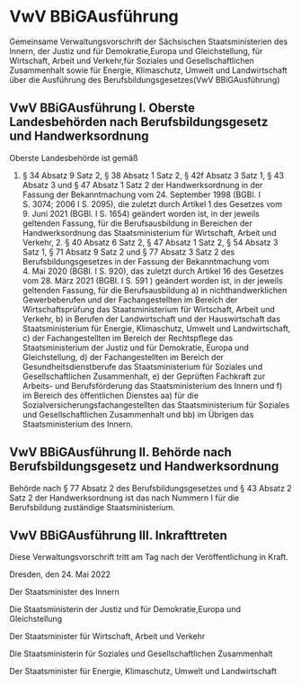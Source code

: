 # VwV BBiGAusführung

Gemeinsame Verwaltungsvorschrift der Sächsischen Staatsministerien des Innern, der Justiz und für Demokratie,Europa und Gleichstellung, für Wirtschaft, Arbeit und Verkehr,für Soziales und Gesellschaftlichen Zusammenhalt sowie für Energie, Klimaschutz, Umwelt und Landwirtschaft über die Ausführung des Berufsbildungsgesetzes(VwV BBiGAusführung)

## VwV BBiGAusführung I. Oberste Landesbehörden nach Berufsbildungsgesetz und Handwerksordnung

Oberste Landesbehörde ist gemäß

1. § 34 Absatz 9 Satz 2, § 38 Absatz 1 Satz 2, § 42f Absatz 3 Satz 1, § 43 Absatz 3 und § 47 Absatz 1 Satz 2 der Handwerksordnung in der Fassung der Bekanntmachung vom 24. September 1998 (BGBl. I S. 3074; 2006 I S. 2095), die zuletzt durch Artikel 1 des Gesetzes vom 9. Juni 2021 (BGBl. I S. 1654) geändert worden ist, in der jeweils geltenden Fassung, für die Berufsausbildung in Bereichen der Handwerksordnung das Staatsministerium für Wirtschaft, Arbeit und Verkehr, 2. § 40 Absatz 6 Satz 2, § 47 Absatz 1 Satz 2, § 54 Absatz 3 Satz 1, § 71 Absatz 9 Satz 2 und § 77 Absatz 3 Satz 2 des Berufsbildungsgesetzes in der Fassung der Bekanntmachung vom 4. Mai 2020 (BGBl. I S. 920), das zuletzt durch Artikel 16 des Gesetzes vom 28. März 2021 (BGBl. I S. 591 ) geändert worden ist, in der jeweils geltenden Fassung, für die Berufsausbildung a) in nichthandwerklichen Gewerbeberufen und der Fachangestellten im Bereich der Wirtschaftsprüfung das Staatsministerium für Wirtschaft, Arbeit und Verkehr, b) in Berufen der Landwirtschaft und der Hauswirtschaft das Staatsministerium für Energie, Klimaschutz, Umwelt und Landwirtschaft, c) der Fachangestellten im Bereich der Rechtspflege das Staatsministerium der Justiz und für Demokratie, Europa und Gleichstellung, d) der Fachangestellten im Bereich der Gesundheitsdienstberufe das Staatsministerium für Soziales und Gesellschaftlichen Zusammenhalt, e) der Geprüften Fachkraft zur Arbeits- und Berufsförderung das Staatsministerium des Innern und f) im Bereich des öffentlichen Dienstes  aa) für die Sozialversicherungsfachangestellten das Staatsministerium für Soziales und Gesellschaftlichen Zusammenhalt und  bb) im Übrigen das Staatsministerium des Innern. 
## VwV BBiGAusführung II. Behörde nach Berufsbildungsgesetz und Handwerksordnung

Behörde nach § 77 Absatz 2 des Berufsbildungsgesetzes und § 43 Absatz 2 Satz 2 der Handwerksordnung ist das nach Nummern I für die Berufsbildung zuständige Staatsministerium.


## VwV BBiGAusführung III. Inkrafttreten

Diese Verwaltungsvorschrift tritt am Tag nach der Veröffentlichung in Kraft.

Dresden, den 24. Mai 2022

Der Staatsminister des Innern

Die Staatsministerin der Justiz und für Demokratie,Europa und Gleichstellung

Der Staatsminister für Wirtschaft, Arbeit und Verkehr

Die Staatsministerin für Soziales und Gesellschaftlichen Zusammenhalt

Der Staatsminister für Energie, Klimaschutz, Umwelt und Landwirtschaft

